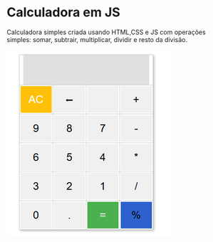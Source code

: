 # Calculadora em JS
Calculadora simples criada usando HTML,CSS e JS com operações simples: somar, subtrair, multiplicar, dividir e resto da divisão.

![Imagem da tela do projeto](layout.png)
